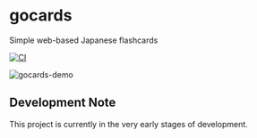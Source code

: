 # gocards

Simple web-based Japanese flashcards

[![CI](https://github.com/migopp/gocards/actions/workflows/ci.yml/badge.svg)](https://github.com/migopp/gocards/actions/workflows/ci.yml)

![gocards-demo](https://github.com/user-attachments/assets/a7bdcf69-b4a1-40bd-8994-34e454ab9c17)

## Development Note

This project is currently in the very early stages of development.

